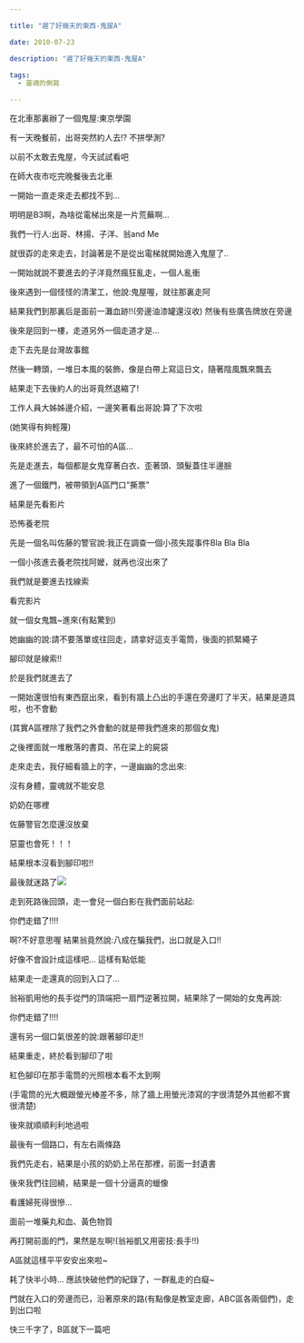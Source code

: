 ```yaml
---

title: "遲了好幾天的東西-鬼屋A"

date: 2010-07-23

description: "遲了好幾天的東西-鬼屋A"

tags:
  - 靈魂的側寫

---
```


在北車那裏辦了一個鬼屋:東京學園  

  

有一天晚餐前，出哥突然約人去!? 不拼學測?  

  

以前不太敢去鬼屋，今天試試看吧  

  

在師大夜市吃完晚餐後去北車  

  

一開始一直走來走去都找不到...  

  

明明是B3啊，為啥從電梯出來是一片荒蕪啊...  

  

我們一行人:出哥、林揚、子洋、翁and Me  

  

就很孬的走來走去，討論著是不是從出電梯就開始進入鬼屋了..  

  

一開始就說不要進去的子洋竟然瘋狂亂走，一個人亂衝  

  

後來遇到一個怪怪的清潔工，他說:鬼屋喔，就往那裏走阿  

  

結果我們到那裏后是面前一灘血跡!!(旁邊油漆罐還沒收) 然後有些廣告牌放在旁邊  

  

後來是回到一樓，走道另外一個走道才是...  

  

走下去先是台灣故事館  

  

然後一轉頭，一堆日本風的裝飾，像是白帶上寫這日文，隨著陰風飄來飄去  

  

結果走下去後約人的出哥竟然退縮了!  

  

工作人員大姊姊邊介紹，一邊笑著看出哥說:算了下次啦  

(她笑得有夠輕蔑)  

後來終於進去了，最不可怕的A區...  

  

先是走進去，每個都是女鬼穿著白衣、歪著頭、頭髮蓋住半邊臉  

  

進了一個鐵門，被帶領到A區門口"撕票"  

  

結果是先看影片  

  

恐怖養老院  

  

先是一個名叫佐藤的警官說:我正在調查一個小孩失蹤事件Bla Bla Bla  

  

一個小孩進去養老院找阿嬤，就再也沒出來了  

  

我們就是要進去找線索  

  

看完影片  

  

就一個女鬼飄~進來(有點驚到)  

  

她幽幽的說:請不要落單或往回走，請拿好這支手電筒，後面的抓緊繩子  

  

腳印就是線索!!  

  

於是我們就進去了  

  

一開始還很怕有東西竄出來，看到有牆上凸出的手還在旁邊盯了半天，結果是道具啦，也不會動  

(其實A區裡除了我們之外會動的就是帶我們進來的那個女鬼)  

  

之後裡面就一堆散落的書頁、吊在梁上的屍袋  

  

走來走去，我仔細看牆上的字，一邊幽幽的念出來:  

  

沒有身體，靈魂就不能安息  

  

奶奶在哪裡  

  

佐藤警官怎麼還沒放棄  

  

惡靈也會死！！！  

  

  

結果根本沒看到腳印啦!!  

  

最後就迷路了![](http://l.yimg.com/e/serv/blog/smiley/msn/y15.gif)  

  

走到死路後回頭，走一會兒一個白影在我們面前站起:  

  

你們走錯了!!!!  

  

啊?不好意思喔 結果翁竟然說:八成在騙我們，出口就是入口!!  

好像不會設計成這樣吧... 這樣有點低能  

  

結果走一走還真的回到入口了...  

  

翁裕凱用他的長手從門的頂端把一扇門逆著拉開，結果除了一開始的女鬼再說:  

你們走錯了!!!!  

還有另一個口氣很差的說:跟著腳印走!!  

結果重走，終於看到腳印了啦  

  

紅色腳印在那手電筒的光照根本看不太到啊  

(手電筒的光大概跟螢光棒差不多，除了牆上用螢光漆寫的字很清楚外其他都不實很清楚)  

後來就順順利利地過啦  

  

最後有一個路口，有左右兩條路  

  

我們先走右，結果是小孩的奶奶上吊在那裡，前面一封遺書  

  

後來我們往回繞，結果是一個十分逼真的蠟像  

  

看護婦死得很慘...  

  

面前一堆藥丸和血、黃色物質  

  

再打開前面的門，果然是左啊!(翁裕凱又用密技:長手!!)  

  

A區就這樣平平安安出來啦~  

  

耗了快半小時... 應該快破他們的紀錄了，一群亂走的白癡~  

  

門就在入口的旁邊而已，沿著原來的路(有點像是教室走廊，ABC區各兩個們)，走到出口啦  

  

快三千字了，B區就下一篇吧  

